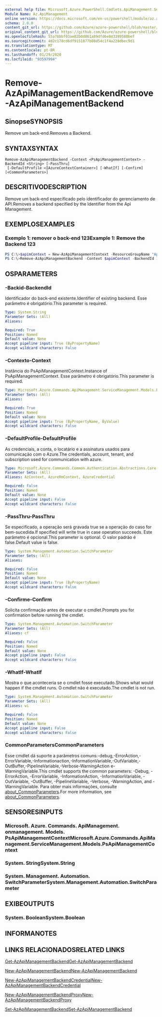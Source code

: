 ```yaml
---
external help file: Microsoft.Azure.PowerShell.Cmdlets.ApiManagement.ServiceManagement.dll-Help.xml
Module Name: Az.ApiManagement
online version: https://docs.microsoft.com/en-us/powershell/module/az.apimanagement/remove-azapimanagementbackend
schema: 2.0.0
content_git_url: https://github.com/Azure/azure-powershell/blob/master/src/ApiManagement/ApiManagement/help/Remove-AzApiManagementBackend.md
original_content_git_url: https://github.com/Azure/azure-powershell/blob/master/src/ApiManagement/ApiManagement/help/Remove-AzApiManagementBackend.md
ms.openlocfilehash: 55a78bbf03ae82b0d861a89dfd6e843399580bef
ms.sourcegitcommit: 4d2c178cd6df9151877b08d54c1f4a228dbec9d1
ms.translationtype: MT
ms.contentlocale: pt-BR
ms.lasthandoff: 01/29/2020
ms.locfileid: "93597994"
---
```

# <span data-ttu-id="1c7f4-101">Remove-AzApiManagementBackend</span><span class="sxs-lookup"><span data-stu-id="1c7f4-101">Remove-AzApiManagementBackend</span></span>

## <span data-ttu-id="1c7f4-102">Sinopse</span><span class="sxs-lookup"><span data-stu-id="1c7f4-102">SYNOPSIS</span></span>
<span data-ttu-id="1c7f4-103">Remove um back-end.</span><span class="sxs-lookup"><span data-stu-id="1c7f4-103">Removes a Backend.</span></span>

## <span data-ttu-id="1c7f4-104">SYNTAX</span><span class="sxs-lookup"><span data-stu-id="1c7f4-104">SYNTAX</span></span>

```
Remove-AzApiManagementBackend -Context <PsApiManagementContext> -BackendId <String> [-PassThru]
 [-DefaultProfile <IAzureContextContainer>] [-WhatIf] [-Confirm] [<CommonParameters>]
```

## <span data-ttu-id="1c7f4-105">DESCRITIVO</span><span class="sxs-lookup"><span data-stu-id="1c7f4-105">DESCRIPTION</span></span>
<span data-ttu-id="1c7f4-106">Remove um back-end especificado pelo identificador do gerenciamento de API.</span><span class="sxs-lookup"><span data-stu-id="1c7f4-106">Removes a backend specified by the Identifier from the Api Management.</span></span>

## <span data-ttu-id="1c7f4-107">EXEMPLOS</span><span class="sxs-lookup"><span data-stu-id="1c7f4-107">EXAMPLES</span></span>

### <span data-ttu-id="1c7f4-108">Exemplo 1: remover o back-end 123</span><span class="sxs-lookup"><span data-stu-id="1c7f4-108">Example 1: Remove the Backend 123</span></span>
```powershell
PS C:\>$apimContext = New-AzApiManagementContext -ResourceGroupName "Api-Default-WestUS" -ServiceName "contoso"
PS C:\>Remove-AzApiManagementBackend -Context $apimContext -BackendId 123 -PassThru
```

## <span data-ttu-id="1c7f4-109">OS</span><span class="sxs-lookup"><span data-stu-id="1c7f4-109">PARAMETERS</span></span>

### <span data-ttu-id="1c7f4-110">-Backid</span><span class="sxs-lookup"><span data-stu-id="1c7f4-110">-BackendId</span></span>
<span data-ttu-id="1c7f4-111">Identificador do back-end existente.</span><span class="sxs-lookup"><span data-stu-id="1c7f4-111">Identifier of existing backend.</span></span>
<span data-ttu-id="1c7f4-112">Esse parâmetro é obrigatório.</span><span class="sxs-lookup"><span data-stu-id="1c7f4-112">This parameter is required.</span></span>

```yaml
Type: System.String
Parameter Sets: (All)
Aliases:

Required: True
Position: Named
Default value: None
Accept pipeline input: True (ByPropertyName)
Accept wildcard characters: False
```

### <span data-ttu-id="1c7f4-113">-Contexto</span><span class="sxs-lookup"><span data-stu-id="1c7f4-113">-Context</span></span>
<span data-ttu-id="1c7f4-114">Instância do PsApiManagementContext.</span><span class="sxs-lookup"><span data-stu-id="1c7f4-114">Instance of PsApiManagementContext.</span></span>
<span data-ttu-id="1c7f4-115">Esse parâmetro é obrigatório.</span><span class="sxs-lookup"><span data-stu-id="1c7f4-115">This parameter is required.</span></span>

```yaml
Type: Microsoft.Azure.Commands.ApiManagement.ServiceManagement.Models.PsApiManagementContext
Parameter Sets: (All)
Aliases:

Required: True
Position: Named
Default value: None
Accept pipeline input: True (ByPropertyName, ByValue)
Accept wildcard characters: False
```

### <span data-ttu-id="1c7f4-116">-DefaultProfile</span><span class="sxs-lookup"><span data-stu-id="1c7f4-116">-DefaultProfile</span></span>
<span data-ttu-id="1c7f4-117">As credenciais, a conta, o locatário e a assinatura usados para comunicação com o Azure.</span><span class="sxs-lookup"><span data-stu-id="1c7f4-117">The credentials, account, tenant, and subscription used for communication with azure.</span></span>

```yaml
Type: Microsoft.Azure.Commands.Common.Authentication.Abstractions.Core.IAzureContextContainer
Parameter Sets: (All)
Aliases: AzContext, AzureRmContext, AzureCredential

Required: False
Position: Named
Default value: None
Accept pipeline input: False
Accept wildcard characters: False
```

### <span data-ttu-id="1c7f4-118">-PassThru</span><span class="sxs-lookup"><span data-stu-id="1c7f4-118">-PassThru</span></span>
<span data-ttu-id="1c7f4-119">Se especificado, a operação será gravada true se a operação do caso for bem-sucedida.</span><span class="sxs-lookup"><span data-stu-id="1c7f4-119">If specified will write true in case operation succeeds.</span></span>
<span data-ttu-id="1c7f4-120">Este parâmetro é opcional.</span><span class="sxs-lookup"><span data-stu-id="1c7f4-120">This parameter is optional.</span></span>
<span data-ttu-id="1c7f4-121">O valor padrão é false.</span><span class="sxs-lookup"><span data-stu-id="1c7f4-121">Default value is false.</span></span>

```yaml
Type: System.Management.Automation.SwitchParameter
Parameter Sets: (All)
Aliases:

Required: False
Position: Named
Default value: None
Accept pipeline input: True (ByPropertyName)
Accept wildcard characters: False
```

### <span data-ttu-id="1c7f4-122">-Confirme</span><span class="sxs-lookup"><span data-stu-id="1c7f4-122">-Confirm</span></span>
<span data-ttu-id="1c7f4-123">Solicita confirmação antes de executar o cmdlet.</span><span class="sxs-lookup"><span data-stu-id="1c7f4-123">Prompts you for confirmation before running the cmdlet.</span></span>

```yaml
Type: System.Management.Automation.SwitchParameter
Parameter Sets: (All)
Aliases: cf

Required: False
Position: Named
Default value: None
Accept pipeline input: False
Accept wildcard characters: False
```

### <span data-ttu-id="1c7f4-124">-WhatIf</span><span class="sxs-lookup"><span data-stu-id="1c7f4-124">-WhatIf</span></span>
<span data-ttu-id="1c7f4-125">Mostra o que aconteceria se o cmdlet fosse executado.</span><span class="sxs-lookup"><span data-stu-id="1c7f4-125">Shows what would happen if the cmdlet runs.</span></span> <span data-ttu-id="1c7f4-126">O cmdlet não é executado.</span><span class="sxs-lookup"><span data-stu-id="1c7f4-126">The cmdlet is not run.</span></span>

```yaml
Type: System.Management.Automation.SwitchParameter
Parameter Sets: (All)
Aliases: wi

Required: False
Position: Named
Default value: None
Accept pipeline input: False
Accept wildcard characters: False
```

### <span data-ttu-id="1c7f4-127">CommonParameters</span><span class="sxs-lookup"><span data-stu-id="1c7f4-127">CommonParameters</span></span>
<span data-ttu-id="1c7f4-128">Esse cmdlet dá suporte a parâmetros comuns:-debug,-ErrorAction,-ErrorVariable,-Informationaction,-InformationVariable,-OutVariable,-OutBuffer,-PipelineVariable,-Verbose-WarningAction e-WarningVariable.</span><span class="sxs-lookup"><span data-stu-id="1c7f4-128">This cmdlet supports the common parameters: -Debug, -ErrorAction, -ErrorVariable, -InformationAction, -InformationVariable, -OutVariable, -OutBuffer, -PipelineVariable, -Verbose, -WarningAction, and -WarningVariable.</span></span> <span data-ttu-id="1c7f4-129">Para obter mais informações, consulte [about_CommonParameters](https://go.microsoft.com/fwlink/?LinkID=113216).</span><span class="sxs-lookup"><span data-stu-id="1c7f4-129">For more information, see [about_CommonParameters](https://go.microsoft.com/fwlink/?LinkID=113216).</span></span>

## <span data-ttu-id="1c7f4-130">SENSORES</span><span class="sxs-lookup"><span data-stu-id="1c7f4-130">INPUTS</span></span>

### <span data-ttu-id="1c7f4-131">Microsoft. Azure. Commands. ApiManagement. onmanagement. Models. PsApiManagementContext</span><span class="sxs-lookup"><span data-stu-id="1c7f4-131">Microsoft.Azure.Commands.ApiManagement.ServiceManagement.Models.PsApiManagementContext</span></span>

### <span data-ttu-id="1c7f4-132">System. String</span><span class="sxs-lookup"><span data-stu-id="1c7f4-132">System.String</span></span>

### <span data-ttu-id="1c7f4-133">System. Management. Automation. SwitchParameter</span><span class="sxs-lookup"><span data-stu-id="1c7f4-133">System.Management.Automation.SwitchParameter</span></span>

## <span data-ttu-id="1c7f4-134">EXIBE</span><span class="sxs-lookup"><span data-stu-id="1c7f4-134">OUTPUTS</span></span>

### <span data-ttu-id="1c7f4-135">System. Boolean</span><span class="sxs-lookup"><span data-stu-id="1c7f4-135">System.Boolean</span></span>

## <span data-ttu-id="1c7f4-136">INFORMA</span><span class="sxs-lookup"><span data-stu-id="1c7f4-136">NOTES</span></span>

## <span data-ttu-id="1c7f4-137">LINKS RELACIONADOS</span><span class="sxs-lookup"><span data-stu-id="1c7f4-137">RELATED LINKS</span></span>

[<span data-ttu-id="1c7f4-138">Get-AzApiManagementBackend</span><span class="sxs-lookup"><span data-stu-id="1c7f4-138">Get-AzApiManagementBackend</span></span>](./Get-AzApiManagementBackend)

[<span data-ttu-id="1c7f4-139">New-AzApiManagementBackend</span><span class="sxs-lookup"><span data-stu-id="1c7f4-139">New-AzApiManagementBackend</span></span>](./New-AzApiManagementBackend.md)

[<span data-ttu-id="1c7f4-140">New-AzApiManagementBackendCredential</span><span class="sxs-lookup"><span data-stu-id="1c7f4-140">New-AzApiManagementBackendCredential</span></span>](./New-AzApiManagementBackendCredential.md)

[<span data-ttu-id="1c7f4-141">New-AzApiManagementBackendProxy</span><span class="sxs-lookup"><span data-stu-id="1c7f4-141">New-AzApiManagementBackendProxy</span></span>](./New-AzApiManagementBackendProxy.md)

[<span data-ttu-id="1c7f4-142">Set-AzApiManagementBackend</span><span class="sxs-lookup"><span data-stu-id="1c7f4-142">Set-AzApiManagementBackend</span></span>](./Set-AzApiManagementBackend.md)
